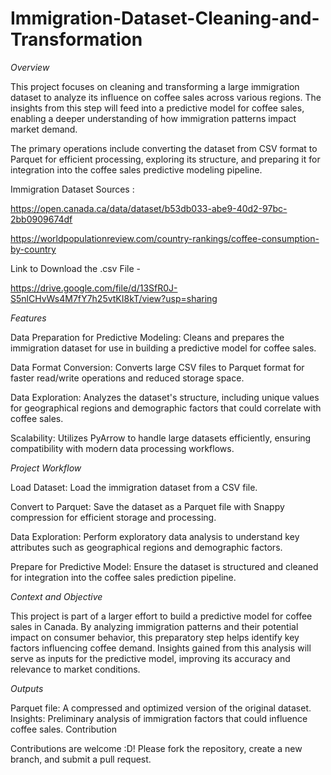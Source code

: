 # Immigration-Dataset-Cleaning-and-Transformation

*Overview*

This project focuses on cleaning and transforming a large immigration dataset to analyze its influence on coffee sales across various regions. The insights from this step will feed into a predictive model for coffee sales, enabling a deeper understanding of how immigration patterns impact market demand.

The primary operations include converting the dataset from CSV format to Parquet for efficient processing, exploring its structure, and preparing it for integration into the coffee sales predictive modeling pipeline.

Immigration Dataset Sources : 

https://open.canada.ca/data/dataset/b53db033-abe9-40d2-97bc-2bb0909674df

https://worldpopulationreview.com/country-rankings/coffee-consumption-by-country

Link to Download the .csv File - 

https://drive.google.com/file/d/13SfR0J-S5nlCHvWs4M7fY7h25vtKI8kT/view?usp=sharing

*Features*

Data Preparation for Predictive Modeling: Cleans and prepares the immigration dataset for use in building a predictive model for coffee sales.

Data Format Conversion: Converts large CSV files to Parquet format for faster read/write operations and reduced storage space.

Data Exploration: Analyzes the dataset's structure, including unique values for geographical regions and demographic factors that could correlate with coffee sales.

Scalability: Utilizes PyArrow to handle large datasets efficiently, ensuring compatibility with modern data processing workflows.

*Project Workflow*

Load Dataset: Load the immigration dataset from a CSV file.

Convert to Parquet: Save the dataset as a Parquet file with Snappy compression for efficient storage and processing.

Data Exploration: Perform exploratory data analysis to understand key attributes such as geographical regions and demographic factors.

Prepare for Predictive Model: Ensure the dataset is structured and cleaned for integration into the coffee sales prediction pipeline.

*Context and Objective*

This project is part of a larger effort to build a predictive model for coffee sales in Canada. By analyzing immigration patterns and their potential impact on consumer behavior, this preparatory step helps identify key factors influencing coffee demand. Insights gained from this analysis will serve as inputs for the predictive model, improving its accuracy and relevance to market conditions.

*Outputs*

Parquet file: A compressed and optimized version of the original dataset.
Insights: Preliminary analysis of immigration factors that could influence coffee sales.
Contribution

Contributions are welcome :D! Please fork the repository, create a new branch, and submit a pull request.

